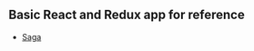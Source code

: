 ## Basic React and Redux app for reference

- [Saga](https://github.com/ashishtayal89/reactreduxreferenceapp/tree/master/saga)
